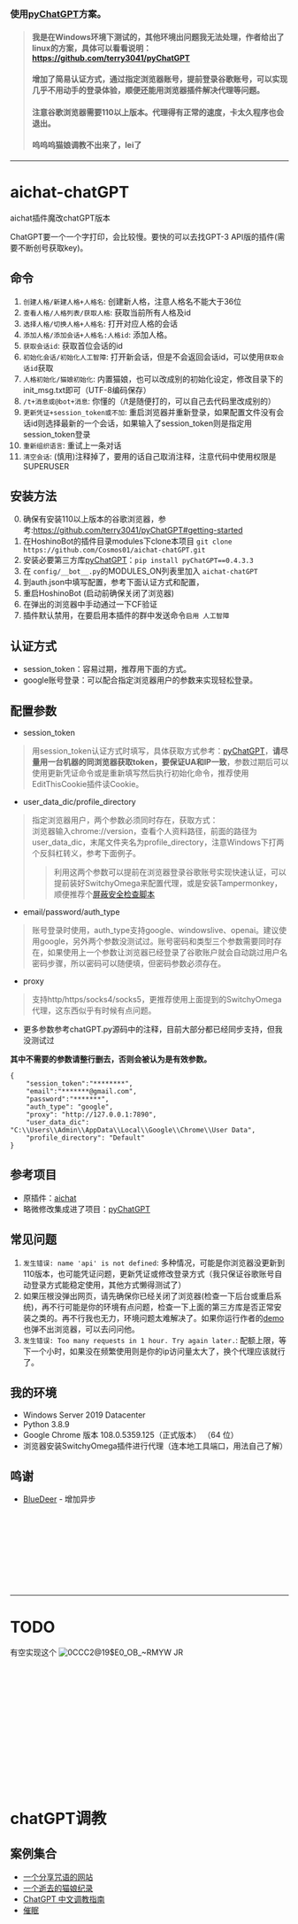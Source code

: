 ### 使用[pyChatGPT](https://github.com/terry3041/pyChatGPT)方案。
> #### 我是在Windows环境下测试的，其他环境出问题我无法处理，作者给出了linux的方案，具体可以看看说明：https://github.com/terry3041/pyChatGPT
> #### 增加了简易认证方式，通过指定浏览器账号，提前登录谷歌账号，可以实现几乎不用动手的登录体验，顺便还能用浏览器插件解决代理等问题。
> #### 注意谷歌浏览器需要110以上版本。代理得有正常的速度，卡太久程序也会退出。
> #### 呜呜呜猫娘调教不出来了，lei了
------
  
# aichat-chatGPT
  
aichat插件魔改chatGPT版本  

ChatGPT要一个一个字打印，会比较慢。要快的可以去找GPT-3 API版的插件(需要不断创号获取key)。
  
## 命令
1. `创建人格/新建人格+人格名`: 创建新人格，注意人格名不能大于36位
2. `查看人格/人格列表/获取人格`: 获取当前所有人格及id
3. `选择人格/切换人格+人格名`: 打开对应人格的会话
4. `添加人格/添加会话+人格名:人格id`: 添加人格。
5. `获取会话id`: 获取首位会话的id
6. `初始化会话/初始化人工智障`: 打开新会话，但是不会返回会话id，可以使用`获取会话id`获取
7. `人格初始化/猫娘初始化`: 内置猫娘，也可以改成别的初始化设定，修改目录下的init_msg.txt即可（UTF-8编码保存）
8. `/t+消息或@bot+消息`: 你懂的（/t是随便打的，可以自己去代码里改成别的）
9. `更新凭证+session_token或不加`: 重启浏览器并重新登录，如果配置文件没有会话id则选择最新的一个会话，如果输入了session_token则是指定用session_token登录
10. `重新组织语言`: 重试上一条对话
0. `清空会话`: (慎用)注释掉了，要用的话自己取消注释，注意代码中使用权限是SUPERUSER

## 安装方法
0. 确保有安装110以上版本的谷歌浏览器，参考:https://github.com/terry3041/pyChatGPT#getting-started
1. 在HoshinoBot的插件目录modules下clone本项目 `git clone https://github.com/Cosmos01/aichat-chatGPT.git`
2. 安装必要第三方库[pyChatGPT](https://github.com/terry3041/pyChatGPT)：`pip install pyChatGPT==0.4.3.3`
3. 在 `config/__bot__.py`的MODULES_ON列表里加入 `aichat-chatGPT`
4. 到auth.json中填写配置，参考下面认证方式和配置，
5. 重启HoshinoBot (启动前确保关闭了浏览器)
6. 在弹出的浏览器中手动通过一下CF验证
7. 插件默认禁用，在要启用本插件的群中发送命令`启用 人工智障`
  
## 认证方式
- session_token：容易过期，推荐用下面的方式。
- google账号登录：可以配合指定浏览器用户的参数来实现轻松登录。
  
## 配置参数
- session_token
> 用session_token认证方式时填写，具体获取方式参考：[pyChatGPT](https://github.com/terry3041/pyChatGPT#usage)，**请尽量用一台机器的同浏览器获取token，要保证UA和IP一致**，参数过期后可以使用更新凭证命令或是重新填写然后执行初始化命令，推荐使用EditThisCookie插件读Cookie。
- user_data_dic/profile_directory
> 指定浏览器用户，两个参数必须同时存在，获取方式：  
> 浏览器输入chrome:\//version，查看个人资料路径，前面的路径为user_data_dic，末尾文件夹名为profile_directory，注意Windows下打两个反斜杠转义，参考下面例子。
>> 利用这两个参数可以提前在浏览器登录谷歌账号实现快速认证，可以提前装好SwitchyOmega来配置代理，或是安装Tampermonkey，顺便推荐个[屏蔽安全检查脚本](https://greasyfork.org/zh-CN/scripts/456507-openai-catgirl-chat)
- email/password/auth_type
> 账号登录时使用，auth_type支持google、windowslive、openai。建议使用google，另外两个参数没测试过。账号密码和类型三个参数需要同时存在，如果使用上一个参数让浏览器已经登录了谷歌账户就会自动跳过用户名密码步骤，所以密码可以随便填，但密码参数必须存在。
- proxy
> 支持http/https/socks4/socks5，更推荐使用上面提到的SwitchyOmega代理，这东西似乎有时候有点问题。
- 更多参数参考chatGPT.py源码中的注释，目前大部分都已经同步支持，但我没测试过
  
**其中不需要的参数请整行删去，否则会被认为是有效参数。**
```
{
	"session_token":"********",
	"email":"*******@gmail.com",
	"password":"*******",
	"auth_type": "google",
	"proxy": "http://127.0.0.1:7890",
	"user_data_dic": "C:\\Users\\Admin\\AppData\\Local\\Google\\Chrome\\User Data",
	"profile_directory": "Default"
}
```
    
## 参考项目
- 原插件：[aichat](https://github.com/pcrbot/aichat)   
- 略微修改集成进了项目：[pyChatGPT](https://github.com/terry3041/pyChatGPT)

## 常见问题
1. `发生错误: name 'api' is not defined`: 多种情况，可能是你浏览器没更新到110版本，也可能凭证问题，更新凭证或修改登录方式（我只保证谷歌账号自动登录方式能稳定使用，其他方式懒得测试了）
2. 如果压根没弹出网页，请先确保你已经关闭了浏览器(检查一下后台或重启系统)，再不行可能是你的环境有点问题，检查一下上面的第三方库是否正常安装之类的。再不行我也无力，环境问题太难解决了。如果你运行作者的[demo](https://github.com/terry3041/pyChatGPT/blob/main/src/pyChatGPT/__main__.py)也弹不出浏览器，可以去问问他。
3. `发生错误: Too many requests in 1 hour. Try again later.`: 配额上限，等下一个小时，如果没在频繁使用则是你的ip访问量太大了，换个代理应该就行了。

## 我的环境
- Windows Server 2019 Datacenter
- Python 3.8.9
- Google Chrome 版本 108.0.5359.125（正式版本） （64 位）
- 浏览器安装SwitchyOmega插件进行代理（连本地工具端口，用法自己了解）

## 鸣谢

- [BlueDeer](https://github.com/BlueDeer233) - 增加异步

<br><br><br><br><br><br><br><br>

------
  
# TODO
有空实现这个
![0CCC2@19$E0_OB_~RMYW JR](https://user-images.githubusercontent.com/37209685/208008656-e4868ff6-006d-4018-a5b0-b337157ce58d.jpg)  

  
  
<br><br><br><br><br><br><br><br>
------  
    
# chatGPT调教
  
## 案例集合  

- [一个分享咒语的网站](https://onetwo.ren/ChatGPT-Magic-Chat)
- [一个逝去的猫娘纪录](https://gist.githubusercontent.com/ChenYFan/ffb8390aac6c4aa44869ec10fe4eb9e2/raw/3e10b883b6e78f22172f985e48dc5ecfda1a764c/train.txt)
- [ChatGPT 中文调教指南](https://github.com/PlexPt/awesome-chatgpt-prompts-zh)
- [催眠](https://github.com/golfzert/chatgpt-chinese-prompt-hack)


